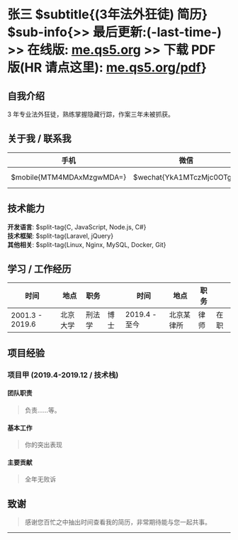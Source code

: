 # 张三 $subtitle{(3年法外狂徒) 简历}  $sub-info{>> 最后更新:(-last-time-) >> 在线版: [me.qs5.org](https://me.qs5.org/) >> 下载 PDF 版(**HR** 请点这里): [me.qs5.org/pdf](https://me.qs5.org/pdf "请下载/打印此份")}

## 自我介绍

3 年专业法外狂徒，熟练掌握隐藏行踪，作案三年未被抓获。

## 关于我 / 联系我

| 手机        | 微信    | 邮箱        | 博客        | Github            |
| ----------- | ------- | ----------- | ----------- | ----------------- |
| $mobile{MTM4MDAxMzgwMDA=} | $wechat{YkA1MTczMjc0OTg=} | $email{Z2l0aHViQGltZG9uZw==} | [www.qs5.org](https://www.qs5.org) | [github.com/imdong](https://www.github.com/imdong) |

## 技术能力

**开发语言**: $split-tag{C, JavaScript, Node.js, C#}  
**技术框架**: $split-tag{Laravel, jQuery}  
**其他相关**: $split-tag{Linux, Nginx, MySQL, Docker, Git}

## 学习 / 工作经历

| 时间            | 地点         | 职务       |            | 时间            | 地点         | 职务       |            |
| --------------- | ------------ | ---------- | ---------- | --------------- | ------------ | ---------- | ---------- |
| 2001.3 - 2019.6 | 北京大学     | 刑法学     | 博士       | 2019.4 - 至今   | 北京某律所   | 律师       | 在职       |

## 项目经验

### 项目甲 (2019.4-2019.12 / 技术栈)

#### 团队职责

> 负责......等。

#### 基本工作

> 你的突出表现  

#### 主要贡献

> 全年无败诉

## 致谢

> 感谢您百忙之中抽出时间查看我的简历，非常期待能与您一起共事。

-----

